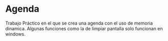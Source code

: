 # Agenda

Trabajo Práctico en el que se crea una agenda con el uso de memoria dinamica. Algunas funciones como la de limpiar pantalla solo funcionan en windows.
